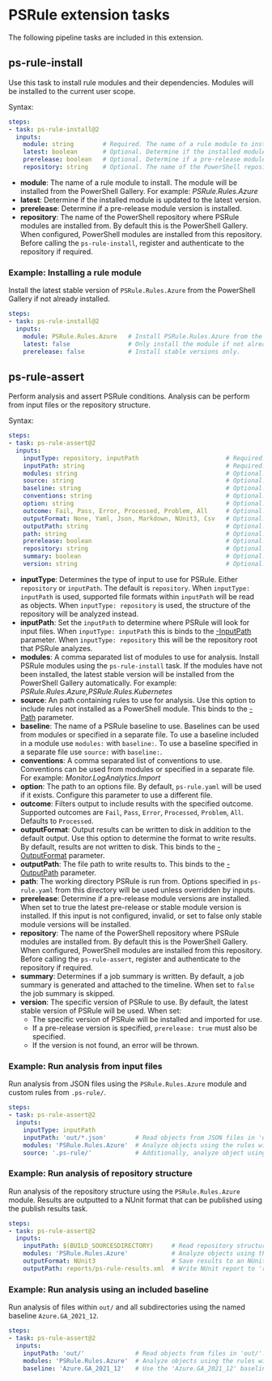 # PSRule extension tasks

The following pipeline tasks are included in this extension.

## ps-rule-install

Use this task to install rule modules and their dependencies.
Modules will be installed to the current user scope.

Syntax:

```yaml
steps:
- task: ps-rule-install@2
  inputs:
    module: string        # Required. The name of a rule module to install.
    latest: boolean       # Optional. Determine if the installed module is updated to the latest version.
    prerelease: boolean   # Optional. Determine if a pre-release module version is installed.
    repository: string    # Optional. The name of the PowerShell repository where PSRule modules are installed from.
```

- **module**: The name of a rule module to install.
The module will be installed from the PowerShell Gallery.
For example: _PSRule.Rules.Azure_
- **latest**: Determine if the installed module is updated to the latest version.
- **prerelease**: Determine if a pre-release module version is installed.
- **repository**: The name of the PowerShell repository where PSRule modules are installed from.
  By default this is the PowerShell Gallery.
  When configured, PowerShell modules are installed from this repository.
  Before calling the `ps-rule-install`, register and authenticate to the repository if required.

### Example: Installing a rule module

Install the latest stable version of `PSRule.Rules.Azure` from the PowerShell Gallery if not already installed.

```yaml
steps:
- task: ps-rule-install@2
  inputs:
    module: PSRule.Rules.Azure   # Install PSRule.Rules.Azure from the PowerShell Gallery.
    latest: false                # Only install the module if not already installed.
    prerelease: false            # Install stable versions only.
```

## ps-rule-assert

Perform analysis and assert PSRule conditions.
Analysis can be perform from input files or the repository structure.

Syntax:

```yaml
steps:
- task: ps-rule-assert@2
  inputs:
    inputType: repository, inputPath                        # Required. Determines the type of input to use for PSRule.
    inputPath: string                                       # Required. The path PSRule will look for files to validate.
    modules: string                                         # Optional. A comma separated list of modules to use for analysis.
    source: string                                          # Optional. An path containing rules to use for analysis.
    baseline: string                                        # Optional. The name of a PSRule baseline to use.
    conventions: string                                     # Optional. A comma separated list of conventions to use.
    option: string                                          # Optional. The path to an options file.
    outcome: Fail, Pass, Error, Processed, Problem, All     # Optional. Filters output to include results with the specified outcome.
    outputFormat: None, Yaml, Json, Markdown, NUnit3, Csv   # Optional. The format to use when writing results to disk.
    outputPath: string                                      # Optional. The file path to write results to.
    path: string                                            # Optional. The working directory PSRule is run from.
    prerelease: boolean                                     # Optional. Determine if a pre-release module version is installed.
    repository: string                                      # Optional. The name of the PowerShell repository where PSRule modules are installed from.
    summary: boolean                                        # Optional. Determines if a job summary is written.
    version: string                                         # Optional. The specific version of PSRule to use.
```

- **inputType**: Determines the type of input to use for PSRule.
  Either `repository` or `inputPath`.
  The default is `repository`.
  When `inputType: inputPath` is used, supported file formats within `inputPath` will be read as objects.
  When `inputType: repository` is used, the structure of the repository will be analyzed instead.
- **inputPath**: Set the `inputPath` to determine where PSRule will look for input files.
  When `inputType: inputPath` this is binds to the [-InputPath](https://microsoft.github.io/PSRule/commands/PSRule/en-US/Assert-PSRule.html#-inputpath) parameter.
  When `inputType: repository` this will be the repository root that PSRule analyzes.
- **modules**: A comma separated list of modules to use for analysis.
  Install PSRule modules using the `ps-rule-install` task.
  If the modules have not been installed,
  the latest stable version will be installed from the PowerShell Gallery automatically.
  For example: _PSRule.Rules.Azure,PSRule.Rules.Kubernetes_
- **source**: An path containing rules to use for analysis.
  Use this option to include rules not installed as a PowerShell module.
  This binds to the [-Path](https://microsoft.github.io/PSRule/commands/PSRule/en-US/Assert-PSRule.html#-path) parameter.
- **baseline**: The name of a PSRule baseline to use.
  Baselines can be used from modules or specified in a separate file.
  To use a baseline included in a module use `modules:` with `baseline:`.
  To use a baseline specified in a separate file use `source:` with `baseline:`.
- **conventions**: A comma separated list of conventions to use.
  Conventions can be used from modules or specified in a separate file.
  For example: _Monitor.LogAnalytics.Import_
- **option**: The path to an options file.
  By default, `ps-rule.yaml` will be used if it exists.
  Configure this parameter to use a different file.
- **outcome**: Filters output to include results with the specified outcome.
  Supported outcomes are `Fail`, `Pass`, `Error`, `Processed`, `Problem`, `All`.
  Defaults to `Processed`.
- **outputFormat**: Output results can be written to disk in addition to the default output.
  Use this option to determine the format to write results.
  By default, results are not written to disk.
  This binds to the [-OutputFormat](https://microsoft.github.io/PSRule/commands/PSRule/en-US/Assert-PSRule.html#-outputformat) parameter.
- **outputPath**: The file path to write results to.
  This binds to the [-OutputPath](https://microsoft.github.io/PSRule/commands/PSRule/en-US/Assert-PSRule.html#-outputpath) parameter.
- **path**: The working directory PSRule is run from.
  Options specified in `ps-rule.yaml` from this directory will be used unless overridden by inputs.
- **prerelease**: Determine if a pre-release module versions are installed.
  When set to true the latest pre-release or stable module version is installed.
  If this input is not configured, invalid, or set to false only stable module versions will be installed.
- **repository**: The name of the PowerShell repository where PSRule modules are installed from.
  By default this is the PowerShell Gallery.
  When configured, PowerShell modules are installed from this repository.
  Before calling the `ps-rule-assert`, register and authenticate to the repository if required.
- **summary**: Determines if a job summary is written.
  By default, a job summary is generated and attached to the timeline.
  When set to `false` the job summary is skipped.
- **version**: The specific version of PSRule to use.
  By default, the latest stable version of PSRule will be used. When set:
  - The specific version of PSRule will be installed and imported for use.
  - If a pre-release version is specified, `prerelease: true` must also be specified.
  - If the version is not found, an error will be thrown.

### Example: Run analysis from input files

Run analysis from JSON files using the `PSRule.Rules.Azure` module and custom rules from `.ps-rule/`.

```yaml
steps:
- task: ps-rule-assert@2
  inputs:
    inputType: inputPath
    inputPath: 'out/*.json'        # Read objects from JSON files in 'out/'.
    modules: 'PSRule.Rules.Azure'  # Analyze objects using the rules within the PSRule.Rules.Azure PowerShell module.
    source: '.ps-rule/'            # Additionally, analyze object using custom rules from '.ps-rule/'.
```

### Example: Run analysis of repository structure

Run analysis of the repository structure using the `PSRule.Rules.Azure` module.
Results are outputted to a NUnit format that can be published using the publish results task.

```yaml
steps:
- task: ps-rule-assert@2
  inputs:
    inputPath: $(BUILD_SOURCESDIRECTORY)     # Read repository structure from the default source path.
    modules: 'PSRule.Rules.Azure'            # Analyze objects using the rules within the PSRule.Rules.Azure PowerShell module.
    outputFormat: NUnit3                     # Save results to an NUnit report.
    outputPath: reports/ps-rule-results.xml  # Write NUnit report to 'reports/ps-rule-results.xml'.
```

### Example: Run analysis using an included baseline

Run analysis of files within `out/` and all subdirectories using the named baseline `Azure.GA_2021_12`.

```yaml
steps:
- task: ps-rule-assert@2
  inputs:
    inputPath: 'out/'              # Read objects from files in 'out/'.
    modules: 'PSRule.Rules.Azure'  # Analyze objects using the rules within the PSRule.Rules.Azure PowerShell module.
    baseline: 'Azure.GA_2021_12'   # Use the 'Azure.GA_2021_12' baseline included within PSRule.Rules.Azure.
```
